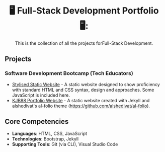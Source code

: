<div align="center"><h1>🖥️ Full-Stack Development Portfolio 🖥️:</h1>
This is the collection of all the projects forFull-Stack Development.
</div>
<div>
  <h2>Projects</h2>
  <h3>Software Development Bootcamp (Tech Educators)</h3>
    <ul>
      <li><a href="https://github.com/KJB88/TechEd_SD-W01">Stylised Static Website</a> - A static website designed to show proficiency with standard HTML and CSS syntax, design and approaches. Some JavaScript is included here.</li>
      <li><a href="https://github.com/KJB88/KJB88.github.io">KJB88 Portfolio Website</a> - A static website created with Jekyll and alshedivat's al-folio theme (<a href="https://github.com/alshedivat/al-folio">https://github.com/alshedivat/al-folio</a>).</li>
    </ul>
  <!--
  <h3>Clones</h3>
    <ul>
      <li><a href=""></a>:</li>
    </ul>
  <h3>Original Concepts</h3>
    <ul>
      <li><a href=""></a>:</li>
    </ul>
  <h3>Discovery Demos</h3>
    <ul>
      <li><a href=""></a>:</li>
    </ul>
  -->
</div>
<div>
<h2>Core Competencies</h2>
<ul>
  <li><b>Languages</b>: HTML, CSS, JavaScript</li>
  <li><b>Technologies</b>: Bootstrap, Jekyll</li>
  <li><b>Supporting Tools</b>: Git (via CLI), Visual Studio Code</li>
</ul>
</div>

